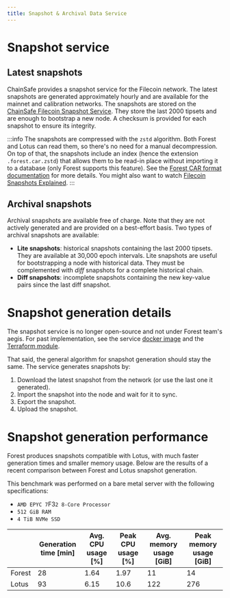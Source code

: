 ```yaml
---
title: Snapshot & Archival Data Service
---
```


# Snapshot service

## Latest snapshots

ChainSafe provides a snapshot service for the Filecoin network. The latest snapshots are generated approximately hourly and are available for the mainnet and calibration networks. The snapshots are stored on the [ChainSafe Filecoin Snapshot Service](https://forest-archive.chainsafe.dev/list). They store the last 2000 tipsets and are enough to bootstrap a new node. A checksum is provided for each snapshot to ensure its integrity.

:::info
The snapshots are compressed with the `zstd` algorithm. Both Forest and Lotus can read them, so there's no need for a manual decompression. On top of that, the snapshots include an index (hence the extension `.forest.car.zstd`) that allows them to be read-in place without importing it to a database (only Forest supports this feature). See the [Forest CAR format documentation](https://docs.rs/forest-filecoin/latest/forest/db/car/forest/index.html) for more details. You might also want to watch [Filecoin Snapshots Explained](https://www.youtube.com/watch?v=GZ9VhCveRdA).
:::

## Archival snapshots

Archival snapshots are available free of charge. Note that they are not actively generated and are provided on a best-effort basis. Two types of archival snapshots are available:

- **Lite snapshots**: historical snapshots containing the last 2000 tipsets. They are available at 30,000 epoch intervals. Lite snapshots are useful for bootstrapping a node with historical data. They must be complemented with _diff_ snapshots for a complete historical chain.
- **Diff snapshots**: incomplete snapshots containing the new key-value pairs since the last diff snapshot.

# Snapshot generation details

The snapshot service is no longer open-source and not under Forest team's aegis. For past implementation, see the service [docker image](https://github.com/ChainSafe/forest-iac/tree/c928f5f9892cfd4b38ba718347ef28141dc667f9/images/snapshot-service) and the [Terraform module](https://github.com/ChainSafe/forest-iac/tree/c928f5f9892cfd4b38ba718347ef28141dc667f9/tf-managed/modules/daily-snapshot).

That said, the general algorithm for snapshot generation should stay the same. The service generates snapshots by:

1. Download the latest snapshot from the network (or use the last one it generated).
2. Import the snapshot into the node and wait for it to sync.
3. Export the snapshot.
4. Upload the snapshot.

# Snapshot generation performance

Forest produces snapshots compatible with Lotus, with much faster generation times and smaller memory usage. Below are the results of a recent comparison between Forest and Lotus snapshot generation.

This benchmark was performed on a bare metal server with the following specifications:

- `AMD EPYC 7`F3`2 8-Core Processor`
- `512 GiB RAM`
- `4 TiB NVMe SSD`

|        | Generation time [min] | Avg. CPU usage [%] | Peak CPU usage [%] | Avg. memory usage [GiB] | Peak memory usage [GiB] |
| ------ | --------------------- | ------------------ | ------------------ | ----------------------- | ----------------------- |
| Forest | 28                    | 1.64               | 1.97               | 11                      | 14                      |
| Lotus  | 93                    | 6.15               | 10.6               | 122                     | 276                     |
